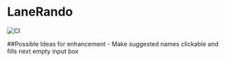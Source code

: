 # LaneRando

![CI](https://github.com/Poss111/LaneRando/workflows/CI/badge.svg)

##Possible Ideas for enhancement
    - Make suggested names clickable and fills next empty input box
